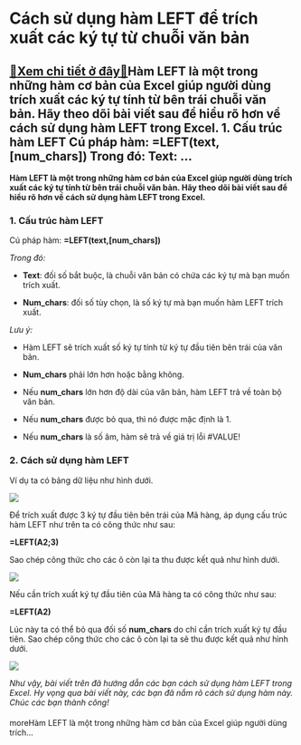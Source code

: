 Cách sử dụng hàm LEFT để trích xuất các ký tự từ chuỗi văn bản
==============================================================

[:gift:Xem chi tiết ở đây:gift:](https://hddtvn.com/cach-su-dung-ham-left-de-trich-xuat-cac-ky-tu-tu-chuoi-van-ban/)Hàm LEFT là một trong những hàm cơ bản của Excel giúp người dùng trích xuất các ký tự tính từ bên trái chuỗi văn bản. Hãy theo dõi bài viết sau để hiểu rõ hơn về cách sử dụng hàm LEFT trong Excel. 1. Cấu trúc hàm LEFT Cú pháp hàm: =LEFT(text,[num\_chars]) Trong đó: Text: …
---------------------------------------------------------------------------------------------------------------------------------------------------------------------------------------------------------------------------------------------------------------------------------

**Hàm LEFT là một trong những hàm cơ bản của Excel giúp người dùng trích xuất các ký tự tính từ bên trái chuỗi văn bản. Hãy theo dõi bài viết sau để hiểu rõ hơn về cách sử dụng hàm LEFT trong Excel.**


### 1. Cấu trúc hàm LEFT


Cú pháp hàm: **=LEFT(text,[num\_chars])**


*Trong đó:*




* **Text**: đối số bắt buộc, là chuỗi văn bản có chứa các ký tự mà bạn muốn trích xuất.

* **Num\_chars**: đối số tùy chọn, là số ký tự mà bạn muốn hàm LEFT trích xuất.



*Lưu ý:*




* Hàm LEFT sẽ trích xuất số ký tự tính từ ký tự đầu tiên bên trái của văn bản.

* **Num\_chars** phải lớn hơn hoặc bằng không.

* Nếu **num\_chars** lớn hơn độ dài của văn bản, hàm LEFT trả về toàn bộ văn bản.

* Nếu **num\_chars** được bỏ qua, thì nó được mặc định là 1.

* Nếu **num\_chars** là số âm, hàm sẽ trả về giá trị lỗi #VALUE!



### 2. Cách sử dụng hàm LEFT


Ví dụ ta có bảng dữ liệu như hình dưới.


![](https://hddtvn.com/wp-content/uploads/2021/01/3yE1ZH6.png)


Để trích xuất được 3 ký tự đầu tiên bên trái của Mã hàng, áp dụng cấu trúc hàm LEFT như trên ta có công thức như sau:


**=LEFT(A2;3)**


Sao chép công thức cho các ô còn lại ta thu được kết quả như hình dưới.


![](https://hddtvn.com/wp-content/uploads/2021/01/6NTN7yN.png)


Nếu cần trích xuất ký tự đầu tiên của Mã hàng ta có công thức như sau:


**=LEFT(A2)**


Lúc này ta có thể bỏ qua đối số **num\_chars** do chỉ cần trích xuất ký tự đầu tiên. Sao chép công thức cho các ô còn lại ta sẽ thu được kết quả như hình dưới.


![](https://hddtvn.com/wp-content/uploads/2021/01/Oae4309.png)


*Như vậy, bài viết trên đã hướng dẫn các bạn cách sử dụng hàm LEFT trong Excel. Hy vọng qua bài viết này, các bạn đã nắm rõ cách sử dụng hàm này. Chúc các bạn thành công!*


#### 


moreHàm LEFT là một trong những hàm cơ bản của Excel giúp người dùng trích…


